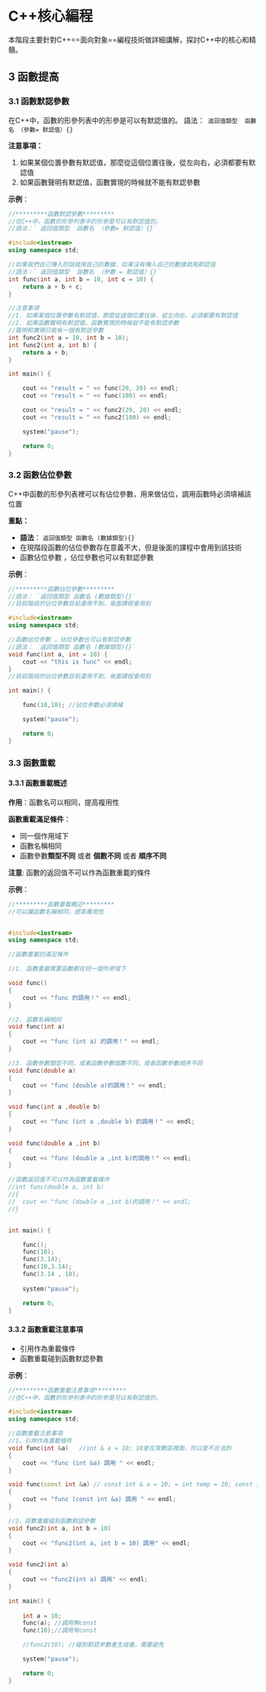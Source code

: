 # C++核心編程

本階段主要針對C++==面向對象==編程技術做詳細講解，探討C++中的核心和精髓。

## 3 函數提高

### 3.1 函數默認參數



在C++中，函數的形參列表中的形參是可以有默認值的。
語法：` 返回值類型  函數名 （參數= 默認值）{}`

**注意事項：**
1. 如果某個位置參數有默認值，那麼從這個位置往後，從左向右，必須都要有默認值
2. 如果函數聲明有默認值，函數實現的時候就不能有默認參數


**示例**：

```C++
//*********函數默認參數*********
//在C++中，函數的形參列表中的形參是可以有默認值的。
//語法：` 返回值類型  函數名 （參數= 默認值）{}`

#include<iostream>
using namespace std;

//如果我們自己傳入的話就用自己的數據，如果沒有傳入自己的數據就用默認值
//語法：` 返回值類型  函數名 （參數 = 默認值）{}`
int func(int a, int b = 10, int c = 10) {
	return a + b + c;
}

//注意事項
//1. 如果某個位置參數有默認值，那麼從這個位置往後，從左向右，必須都要有默認值
//2. 如果函數聲明有默認值，函數實現的時候就不能有默認參數
//聲明和實現只能有一個有默認參數
int func2(int a = 10, int b = 10);
int func2(int a, int b) {
	return a + b;
}

int main() {

	cout << "result = " << func(20, 20) << endl;
	cout << "result = " << func(100) << endl;

	cout << "result = " << func2(20, 20) << endl;
	cout << "result = " << func2(100) << endl;

	system("pause");

	return 0;
}
```







### 3.2 函數佔位參數



C++中函數的形參列表裡可以有佔位參數，用來做佔位，調用函數時必須填補該位置


**重點：**
* **語法**： `返回值類型 函數名 (數據類型){}`
* 在現階段函數的佔位參數存在意義不大，但是後面的課程中會用到該技術
* 函數佔位參數 ，佔位參數也可以有默認參數



**示例**：

```C++
//*********函數佔位參數*********
//語法： `返回值類型 函數名 (數據類型){}`
//目前階段的佔位參數目前還用不到，後面課程會用到

#include<iostream>
using namespace std;

//函數佔位參數 ，佔位參數也可以有默認參數
//語法： `返回值類型 函數名 (數據類型){}`
void func(int a, int = 10) {
	cout << "this is func" << endl;
}
//目前階段的佔位參數目前還用不到，後面課程會用到

int main() {

	func(10,10); //佔位參數必須填補

	system("pause");

	return 0;
}
```









### 3.3 函數重載

#### 3.3.1 函數重載概述



**作用**：函數名可以相同，提高複用性



**函數重載滿足條件**：

* 同一個作用域下
* 函數名稱相同
* 函數參數**類型不同**  或者 **個數不同** 或者 **順序不同**



**注意**:  函數的返回值不可以作為函數重載的條件



**示例**：

```C++
//*********函數重載概述*********
//可以讓函數名稱相同，提高覆用性


#include<iostream>
using namespace std;

//函數重載的滿足條件

//1. 函數重載需要函數都在同一個作用域下

void func()
{
	cout << "func 的調用！" << endl;
}

//2. 函數名稱相同
void func(int a)
{
	cout << "func (int a) 的調用！" << endl;
}

//3. 函數參數類型不同，或者函數參數個數不同，或者函數參數順序不同
void func(double a)
{
	cout << "func (double a)的調用！" << endl;
}

void func(int a ,double b)
{
	cout << "func (int a ,double b) 的調用！" << endl;
}

void func(double a ,int b)
{
	cout << "func (double a ,int b)的調用！" << endl;
}

//函數返回值不可以作為函數重載條件
//int func(double a, int b)
//{
//	cout << "func (double a ,int b)的調用！" << endl;
//}


int main() {

	func();
	func(10);
	func(3.14);
	func(10,3.14);
	func(3.14 , 10);
	
	system("pause");

	return 0;
}
```













#### 3.3.2 函數重載注意事項



* 引用作為重載條件
* 函數重載碰到函數默認參數





**示例**：

```C++
//*********函數重載注意事項*********
//在C++中，函數的形參列表中的形參是可以有默認值的。

#include<iostream>
using namespace std;

//函數重載注意事項
//1、引用作為重載條件
void func(int &a)	//int & a = 10; 10是在常數區裡面，所以是不合法的
{
	cout << "func (int &a) 調用 " << endl;
}

void func(const int &a)	// const int & a = 10; = int temp = 10; const int & a = temp;
{
	cout << "func (const int &a) 調用 " << endl;
}

//2、函數重載碰到函數默認參數
void func2(int a, int b = 10)
{
	cout << "func2(int a, int b = 10) 調用" << endl;
}

void func2(int a)
{
	cout << "func2(int a) 調用" << endl;
}

int main() {
	
	int a = 10;
	func(a); //調用無const
	func(10);//調用有const

	//func2(10); //碰到默認參數產生歧義，需要避免

	system("pause");

	return 0;
}
```







